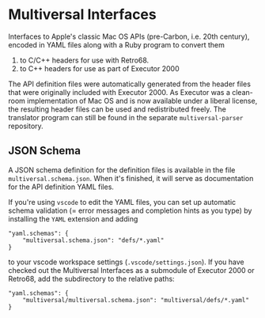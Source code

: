 Multiversal Interfaces
======================

Interfaces to Apple's classic Mac OS APIs (pre-Carbon, i.e. 20th century),
encoded in YAML files along with a Ruby program to convert them

1. to C/C++ headers for use with Retro68.
2. to C++ headers for use as part of Executor 2000

The API definition files were automatically generated from the header files
that were originally included with Executor 2000.
As Executor was a clean-room implementation of Mac OS and is now available
under a liberal license, the resulting header files can be used and 
redistributed freely. The translator program can still be found in the separate
`multiversal-parser` repository.

JSON Schema
-----------

A JSON schema definition for the definition files is available in the file
`multiversal.schema.json`. When it's finished, it will serve as documentation
for the API definition YAML files.

If you're using `vscode` to edit the YAML files, you can set up automatic schema
validation (= error messages and completion hints as you type) by installing the
`YAML` extension and adding

    "yaml.schemas": {
        "multiversal.schema.json": "defs/*.yaml"
    }

to your vscode workspace settings (`.vscode/settings.json`). If you have checked
out the Multiversal Interfaces as a submodule of Executor 2000 or Retro68, add the
subdirectory to the relative paths:

    "yaml.schemas": {
        "multiversal/multiversal.schema.json": "multiversal/defs/*.yaml"
    }
